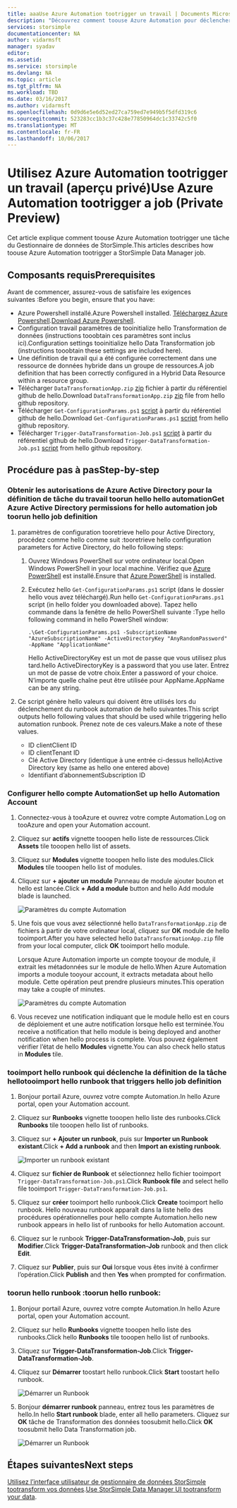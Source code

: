 ```yaml
---
title: aaaUse Azure Automation tootrigger un travail | Documents Microsoft
description: "Découvrez comment toouse Azure Automation pour déclencher des travaux du Gestionnaire de données de StorSimple (aperçu privé)"
services: storsimple
documentationcenter: NA
author: vidarmsft
manager: syadav
editor: 
ms.assetid: 
ms.service: storsimple
ms.devlang: NA
ms.topic: article
ms.tgt_pltfrm: NA
ms.workload: TBD
ms.date: 03/16/2017
ms.author: vidarmsft
ms.openlocfilehash: 0d9d6e5e6d52ed27ca759ed7e949b5f5dfd319c6
ms.sourcegitcommit: 523283cc1b3c37c428e77850964dc1c33742c5f0
ms.translationtype: MT
ms.contentlocale: fr-FR
ms.lasthandoff: 10/06/2017
---
```

# <a name="use-azure-automation-tootrigger-a-job-private-preview"></a><span data-ttu-id="8546a-103">Utilisez Azure Automation tootrigger un travail (aperçu privé)</span><span class="sxs-lookup"><span data-stu-id="8546a-103">Use Azure Automation tootrigger a job (Private Preview)</span></span>

<span data-ttu-id="8546a-104">Cet article explique comment toouse Azure Automation tootrigger une tâche du Gestionnaire de données de StorSimple.</span><span class="sxs-lookup"><span data-stu-id="8546a-104">This articles describes how toouse Azure Automation tootrigger a StorSimple Data Manager job.</span></span>

## <a name="prerequisites"></a><span data-ttu-id="8546a-105">Composants requis</span><span class="sxs-lookup"><span data-stu-id="8546a-105">Prerequisites</span></span>

<span data-ttu-id="8546a-106">Avant de commencer, assurez-vous de satisfaire les exigences suivantes :</span><span class="sxs-lookup"><span data-stu-id="8546a-106">Before you begin, ensure that you have:</span></span>

*   <span data-ttu-id="8546a-107">Azure Powershell installé.</span><span class="sxs-lookup"><span data-stu-id="8546a-107">Azure Powershell installed.</span></span> <span data-ttu-id="8546a-108">[Téléchargez Azure Powershell](https://azure.microsoft.com/documentation/articles/powershell-install-configure/).</span><span class="sxs-lookup"><span data-stu-id="8546a-108">[Download Azure Powershell](https://azure.microsoft.com/documentation/articles/powershell-install-configure/).</span></span>
*   <span data-ttu-id="8546a-109">Configuration travail paramètres de tooinitialize hello Transformation de données (instructions tooobtain ces paramètres sont inclus ici).</span><span class="sxs-lookup"><span data-stu-id="8546a-109">Configuration settings tooinitialize hello Data Transformation job (instructions tooobtain these settings are included here).</span></span>
*   <span data-ttu-id="8546a-110">Une définition de travail qui a été configurée correctement dans une ressource de données hybride dans un groupe de ressources.</span><span class="sxs-lookup"><span data-stu-id="8546a-110">A job definition that has been correctly configured in a Hybrid Data Resource within a resource group.</span></span>
*   <span data-ttu-id="8546a-111">Télécharger `DataTransformationApp.zip` [zip](https://github.com/Azure-Samples/storsimple-dotnet-data-manager-get-started/raw/master/Azure%20Automation%20For%20Data%20Manager/DataTransformationApp.zip) fichier à partir du référentiel github de hello.</span><span class="sxs-lookup"><span data-stu-id="8546a-111">Download `DataTransformationApp.zip` [zip](https://github.com/Azure-Samples/storsimple-dotnet-data-manager-get-started/raw/master/Azure%20Automation%20For%20Data%20Manager/DataTransformationApp.zip) file from hello github repository.</span></span>
*   <span data-ttu-id="8546a-112">Télécharger `Get-ConfigurationParams.ps1` [script](https://github.com/Azure-Samples/storsimple-dotnet-data-manager-get-started/blob/master/Azure%20Automation%20For%20Data%20Manager/Get-ConfigurationParams.ps1) à partir du référentiel github de hello.</span><span class="sxs-lookup"><span data-stu-id="8546a-112">Download `Get-ConfigurationParams.ps1` [script](https://github.com/Azure-Samples/storsimple-dotnet-data-manager-get-started/blob/master/Azure%20Automation%20For%20Data%20Manager/Get-ConfigurationParams.ps1) from hello github repository.</span></span>
*   <span data-ttu-id="8546a-113">Télécharger `Trigger-DataTransformation-Job.ps1` [script](https://github.com/Azure-Samples/storsimple-dotnet-data-manager-get-started/blob/master/Azure%20Automation%20For%20Data%20Manager/Trigger-DataTransformation-Job.ps1) à partir du référentiel github de hello.</span><span class="sxs-lookup"><span data-stu-id="8546a-113">Download `Trigger-DataTransformation-Job.ps1` [script](https://github.com/Azure-Samples/storsimple-dotnet-data-manager-get-started/blob/master/Azure%20Automation%20For%20Data%20Manager/Trigger-DataTransformation-Job.ps1) from hello github repository.</span></span>

## <a name="step-by-step"></a><span data-ttu-id="8546a-114">Procédure pas à pas</span><span class="sxs-lookup"><span data-stu-id="8546a-114">Step-by-step</span></span>

### <a name="get-azure-active-directory-permissions-for-hello-automation-job-toorun-hello-job-definition"></a><span data-ttu-id="8546a-115">Obtenir les autorisations de Azure Active Directory pour la définition de tâche du travail toorun hello hello automation</span><span class="sxs-lookup"><span data-stu-id="8546a-115">Get Azure Active Directory permissions for hello automation job toorun hello job definition</span></span>

1. <span data-ttu-id="8546a-116">paramètres de configuration tooretrieve hello pour Active Directory, procédez comme hello comme suit :</span><span class="sxs-lookup"><span data-stu-id="8546a-116">tooretrieve hello configuration parameters for Active Directory, do hello following steps:</span></span>

    1. <span data-ttu-id="8546a-117">Ouvrez Windows PowerShell sur votre ordinateur local.</span><span class="sxs-lookup"><span data-stu-id="8546a-117">Open Windows PowerShell in your local machine.</span></span> <span data-ttu-id="8546a-118">Vérifiez que [Azure PowerShell](https://azure.microsoft.com/downloads/) est installé.</span><span class="sxs-lookup"><span data-stu-id="8546a-118">Ensure that [Azure PowerShell](https://azure.microsoft.com/downloads/) is installed.</span></span>
    1. <span data-ttu-id="8546a-119">Exécutez hello `Get-ConfigurationParams.ps1` script (dans le dossier hello vous avez téléchargé).</span><span class="sxs-lookup"><span data-stu-id="8546a-119">Run hello `Get-ConfigurationParams.ps1` script (in hello folder you downloaded above).</span></span> <span data-ttu-id="8546a-120">Tapez hello commande dans la fenêtre de hello PowerShell suivante :</span><span class="sxs-lookup"><span data-stu-id="8546a-120">Type hello following command in hello PowerShell window:</span></span>

        ```
        .\Get-ConfigurationParams.ps1 -SubscriptionName "AzureSubscriptionName" -ActiveDirectoryKey "AnyRandomPassword" -AppName "ApplicationName"
         ```

        <span data-ttu-id="8546a-121">Hello ActiveDirectoryKey est un mot de passe que vous utilisez plus tard.</span><span class="sxs-lookup"><span data-stu-id="8546a-121">hello ActiveDirectoryKey is a password that you use later.</span></span> <span data-ttu-id="8546a-122">Entrez un mot de passe de votre choix.</span><span class="sxs-lookup"><span data-stu-id="8546a-122">Enter a password of your choice.</span></span> <span data-ttu-id="8546a-123">N’importe quelle chaîne peut être utilisée pour AppName.</span><span class="sxs-lookup"><span data-stu-id="8546a-123">AppName can be any string.</span></span>

2. <span data-ttu-id="8546a-124">Ce script génère hello valeurs qui doivent être utilisés lors du déclenchement du runbook automation de hello suivantes.</span><span class="sxs-lookup"><span data-stu-id="8546a-124">This script outputs hello following values that should be used while triggering hello automation runbook.</span></span> <span data-ttu-id="8546a-125">Prenez note de ces valeurs.</span><span class="sxs-lookup"><span data-stu-id="8546a-125">Make a note of these values.</span></span>

    - <span data-ttu-id="8546a-126">ID client</span><span class="sxs-lookup"><span data-stu-id="8546a-126">Client ID</span></span>
    - <span data-ttu-id="8546a-127">ID client</span><span class="sxs-lookup"><span data-stu-id="8546a-127">Tenant ID</span></span>
    - <span data-ttu-id="8546a-128">Clé Active Directory (identique à une entrée ci-dessus hello)</span><span class="sxs-lookup"><span data-stu-id="8546a-128">Active Directory key (same as hello one entered above)</span></span>
    - <span data-ttu-id="8546a-129">Identifiant d’abonnement</span><span class="sxs-lookup"><span data-stu-id="8546a-129">Subscription ID</span></span>

### <a name="set-up-hello-automation-account"></a><span data-ttu-id="8546a-130">Configurer hello compte Automation</span><span class="sxs-lookup"><span data-stu-id="8546a-130">Set up hello Automation Account</span></span>

1. <span data-ttu-id="8546a-131">Connectez-vous à tooAzure et ouvrez votre compte Automation.</span><span class="sxs-lookup"><span data-stu-id="8546a-131">Log on tooAzure and open your Automation account.</span></span>
2. <span data-ttu-id="8546a-132">Cliquez sur **actifs** vignette tooopen hello liste de ressources.</span><span class="sxs-lookup"><span data-stu-id="8546a-132">Click **Assets** tile tooopen hello list of assets.</span></span>
3. <span data-ttu-id="8546a-133">Cliquez sur **Modules** vignette tooopen hello liste des modules.</span><span class="sxs-lookup"><span data-stu-id="8546a-133">Click **Modules** tile tooopen hello list of modules.</span></span>
4. <span data-ttu-id="8546a-134">Cliquez sur **+ ajouter un module** Panneau de module ajouter bouton et hello est lancée.</span><span class="sxs-lookup"><span data-stu-id="8546a-134">Click **+ Add a module** button and hello Add module blade is launched.</span></span>

    ![Paramètres du compte Automation](./media/storsimple-data-manager-job-using-automation/add-module1m.png)

5. <span data-ttu-id="8546a-136">Une fois que vous avez sélectionné hello `DataTransformationApp.zip` de fichiers à partir de votre ordinateur local, cliquez sur **OK** module de hello tooimport.</span><span class="sxs-lookup"><span data-stu-id="8546a-136">After you have selected hello `DataTransformationApp.zip` file from your local computer, click **OK** tooimport hello module.</span></span>

   <span data-ttu-id="8546a-137">Lorsque Azure Automation importe un compte tooyour de module, il extrait les métadonnées sur le module de hello.</span><span class="sxs-lookup"><span data-stu-id="8546a-137">When Azure Automation imports a module tooyour account, it extracts metadata about hello module.</span></span> <span data-ttu-id="8546a-138">Cette opération peut prendre plusieurs minutes.</span><span class="sxs-lookup"><span data-stu-id="8546a-138">This operation may take a couple of minutes.</span></span>

   ![Paramètres du compte Automation](./media/storsimple-data-manager-job-using-automation/add-module2m.png)

   

6. <span data-ttu-id="8546a-140">Vous recevez une notification indiquant que le module hello est en cours de déploiement et une autre notification lorsque hello est terminée.</span><span class="sxs-lookup"><span data-stu-id="8546a-140">You receive a notification that hello module is being deployed and another notification when hello process is complete.</span></span>  <span data-ttu-id="8546a-141">Vous pouvez également vérifier l’état de hello **Modules** vignette.</span><span class="sxs-lookup"><span data-stu-id="8546a-141">You can also check hello status in **Modules** tile.</span></span>

### <a name="tooimport-hello-runbook-that-triggers-hello-job-definition"></a><span data-ttu-id="8546a-142">tooimport hello runbook qui déclenche la définition de la tâche hello</span><span class="sxs-lookup"><span data-stu-id="8546a-142">tooimport hello runbook that triggers hello job definition</span></span>

1. <span data-ttu-id="8546a-143">Bonjour portail Azure, ouvrez votre compte Automation.</span><span class="sxs-lookup"><span data-stu-id="8546a-143">In hello Azure portal, open your Automation account.</span></span>
2. <span data-ttu-id="8546a-144">Cliquez sur **Runbooks** vignette tooopen hello liste des runbooks.</span><span class="sxs-lookup"><span data-stu-id="8546a-144">Click **Runbooks** tile tooopen hello list of runbooks.</span></span>
3. <span data-ttu-id="8546a-145">Cliquez sur **+ Ajouter un runbook**, puis sur **Importer un Runbook existant**.</span><span class="sxs-lookup"><span data-stu-id="8546a-145">Click **+ Add a runbook** and then **Import an existing runbook**.</span></span>

   ![Importer un runbook existant](./media/storsimple-data-manager-job-using-automation/import-a-runbook.png)

4. <span data-ttu-id="8546a-147">Cliquez sur **fichier de Runbook** et sélectionnez hello fichier tooimport `Trigger-DataTransformation-Job.ps1`.</span><span class="sxs-lookup"><span data-stu-id="8546a-147">Click **Runbook file** and select hello file tooimport `Trigger-DataTransformation-Job.ps1`.</span></span>
5. <span data-ttu-id="8546a-148">Cliquez sur **créer** tooimport hello runbook.</span><span class="sxs-lookup"><span data-stu-id="8546a-148">Click **Create** tooimport hello runbook.</span></span> <span data-ttu-id="8546a-149">Hello nouveau runbook apparaît dans la liste hello des procédures opérationnelles pour hello compte Automation.</span><span class="sxs-lookup"><span data-stu-id="8546a-149">hello new runbook appears in hello list of runbooks for hello Automation account.</span></span>
7. <span data-ttu-id="8546a-150">Cliquez sur le runbook **Trigger-DataTransformation-Job**, puis sur **Modifier**.</span><span class="sxs-lookup"><span data-stu-id="8546a-150">Click **Trigger-DataTransformation-Job** runbook and then click **Edit**.</span></span>
8. <span data-ttu-id="8546a-151">Cliquez sur **Publier**, puis sur **Oui** lorsque vous êtes invité à confirmer l’opération.</span><span class="sxs-lookup"><span data-stu-id="8546a-151">Click **Publish** and then **Yes** when prompted for confirmation.</span></span>


### <a name="toorun-hello-runbook"></a><span data-ttu-id="8546a-152">toorun hello runbook :</span><span class="sxs-lookup"><span data-stu-id="8546a-152">toorun hello runbook:</span></span>
1. <span data-ttu-id="8546a-153">Bonjour portail Azure, ouvrez votre compte Automation.</span><span class="sxs-lookup"><span data-stu-id="8546a-153">In hello Azure portal, open your Automation account.</span></span>
2. <span data-ttu-id="8546a-154">Cliquez sur hello **Runbooks** vignette tooopen hello liste des runbooks.</span><span class="sxs-lookup"><span data-stu-id="8546a-154">Click hello **Runbooks** tile tooopen hello list of runbooks.</span></span>
3. <span data-ttu-id="8546a-155">Cliquez sur **Trigger-DataTransformation-Job**.</span><span class="sxs-lookup"><span data-stu-id="8546a-155">Click **Trigger-DataTransformation-Job**.</span></span>
4. <span data-ttu-id="8546a-156">Cliquez sur **Démarrer** toostart hello runbook.</span><span class="sxs-lookup"><span data-stu-id="8546a-156">Click **Start** toostart hello runbook.</span></span>

   ![Démarrer un Runbook](./media/storsimple-data-manager-job-using-automation/run-runbook1m.png)

5. <span data-ttu-id="8546a-158">Bonjour **démarrer runbook** panneau, entrez tous les paramètres de hello.</span><span class="sxs-lookup"><span data-stu-id="8546a-158">In hello **Start runbook** blade, enter all hello parameters.</span></span> <span data-ttu-id="8546a-159">Cliquez sur **OK** tâche de Transformation des données toosubmit hello.</span><span class="sxs-lookup"><span data-stu-id="8546a-159">Click **OK** toosubmit hello Data Transformation job.</span></span>

   ![Démarrer un Runbook](./media/storsimple-data-manager-job-using-automation/run-runbook2m.png)


## <a name="next-steps"></a><span data-ttu-id="8546a-161">Étapes suivantes</span><span class="sxs-lookup"><span data-stu-id="8546a-161">Next steps</span></span>

<span data-ttu-id="8546a-162">[Utilisez l’interface utilisateur de gestionnaire de données StorSimple tootransform vos données](storsimple-data-manager-ui.md).</span><span class="sxs-lookup"><span data-stu-id="8546a-162">[Use StorSimple Data Manager UI tootransform your data](storsimple-data-manager-ui.md).</span></span>
